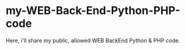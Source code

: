 # my-WEB-Back-End-Python-PHP-code
Here, i'll share my public, allowed WEB BackEnd Python &amp; PHP code.

